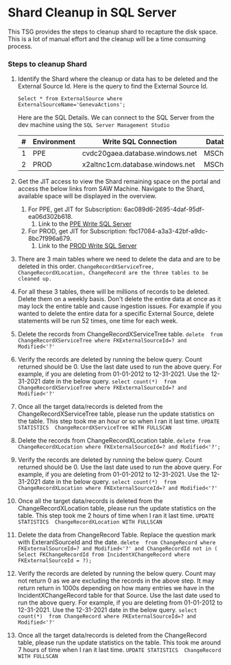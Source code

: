 # Shard Cleanup in SQL Server

This TSG provides the steps to cleanup shard to recapture the disk space. This is a lot of manual effort and the cleanup will be a time consuming process.

### Steps to cleanup Shard
1. Identify the Shard where the cleanup or data has to be deleted and the External Source Id. Here is the query to find the External Source Id.

    `Select * from ExternalSource where ExternalSourceName='GenevaActions';`
    
      Here are the SQL Details. We can connect to the SQL Server from the dev machine using the `SQL Server Management Studio`

      | # | Environment  | Write SQL Connection | Database| Username| Password |
      |----|---------|-------------------------------|--|--|--|
      | 1  | PPE  |cvdc20gaea.database.windows.net|MSChange|MSChangeSQLUser|[FCMPPESQLPassword](https://ms.portal.azure.com/#@microsoft.onmicrosoft.com/asset/Microsoft_Azure_KeyVault/Secret/https://fcmintkv.vault.azure.net/secrets/FCMPPESQLPassword)|
      | 2  | PROD |x2altnc1cm.database.windows.net|MSChange|MSChangeSQLUser|[FCMPRODSQLPassword](https://ms.portal.azure.com/#@microsoft.onmicrosoft.com/asset/Microsoft_Azure_KeyVault/Secret/https://fcmintkv.vault.azure.net/secrets/FCMSQLProdPassword)|

2. Get the JIT access to view the Shard remaining space on the portal and access the below links from SAW Machine. Navigate to the Shard, available space will be displayed in the overview. 
      1. For PPE, get JIT for Subscription: 6ac089d6-2695-4daf-95df-ea06d302b618. 
            1. Link to the [PPE Write SQL Server](https://ms.portal.azure.com/#@MSAzureCloud.onmicrosoft.com/resource/subscriptions/6ac089d6-2695-4daf-95df-ea06d302b618/resourceGroups/Default-SQL-WestUS/providers/Microsoft.Sql/servers/cvdc20gaea/overview)
      2. For PROD, get JIT for Subscription: fbc17084-a3a3-42bf-a9dc-8bc7f996a679. 
            1. Link to the [PROD Write SQL Server](https://ms.portal.azure.com/#@MSAzureCloud.onmicrosoft.com/resource/subscriptions/fbc17084-a3a3-42bf-a9dc-8bc7f996a679/resourceGroups/Default-SQL-WestUS/providers/Microsoft.Sql/servers/x2altnc1cm/overview)
    
2. There are 3 main tables where we need to delete the data and are to be deleted in this order.
    `ChangeRecordXServiceTree, ChangeRecordXLocation, ChangeRecord are the three tables to be cleaned up.`
3. For all these 3 tables, there will be millions of records to be deleted. Delete them on a weekly basis. Don't delete the entire data at once as it may lock the entire table and cause ingestion issues. For example if you wanted to delete the entire data for a specific External Source, delete statements will be run 52 times, one time for each week.
4. Delete the records from ChangeRecordXServiceTree table.
    `delete  from ChangeRecordXServiceTree where FKExternalSourceId=? and Modified<'?'`
5. Verify the records are deleted by running the below query. Count returned should be 0. Use the last date used to run the above query. For example, if you are deleting from 01-01-2012 to 12-31-2021. Use the 12-31-2021 date in the below query.
    `select count(*)  from ChangeRecordXServiceTree where FKExternalSourceId=? and Modified<'?'`
6. Once all the target data/records is deleted from the ChangeRecordXServiceTree table, please run the update statistics on the table. This step took me an hour or so when I ran it last time.
    `UPDATE STATISTICS  ChangeRecordXServiceTree WITH FULLSCAN`
7. Delete the records from ChangeRecordXLocation table.
    `delete from ChangeRecordXLocation where FKExternalSourceId=? and Modified<'?';`
8. Verify the records are deleted by running the below query. Count returned should be 0. Use the last date used to run the above query. For example, if you are deleting from 01-01-2012 to 12-31-2021. Use the 12-31-2021 date in the below query.
    `select count(*)  from ChangeRecordXLocation where FKExternalSourceId=? and Modified<'?'`
9. Once all the target data/records is deleted from the ChangeRecordXLocation table, please run the update statistics on the table. This step took me 2 hours of time when I ran it last time.
    `UPDATE STATISTICS  ChangeRecordXLocation WITH FULLSCAN`
10. Delete the data from ChangeRecord Table. Replace the question mark with ExteranlSourceId and the date. 
        `delete  from ChangeRecord where FKExternalSourceId=? and Modified<'?' and ChangeRecordId not in ( Select FKChangeRecordId from IncidentXChangeRecord where FKExternalSourceId = ?);`
11. Verify the records are deleted by running the below query. Count may not return 0 as we are excluding the records in the above step. It may return return in 1000s depending on how many entries we have in the IncidentXChangeRecord table for that Source. Use the last date used to run the above query. For example, if you are deleting from 01-01-2012 to 12-31-2021. Use the 12-31-2021 date in the below query.
    `select count(*)  from ChangeRecord where FKExternalSourceId=? and Modified<'?'`
12. Once all the target data/records is deleted from the ChangeRecord table, please run the update statistics on the table. This took me around 7 hours of time when I ran it last time.
    `UPDATE STATISTICS  ChangeRecord WITH FULLSCAN`